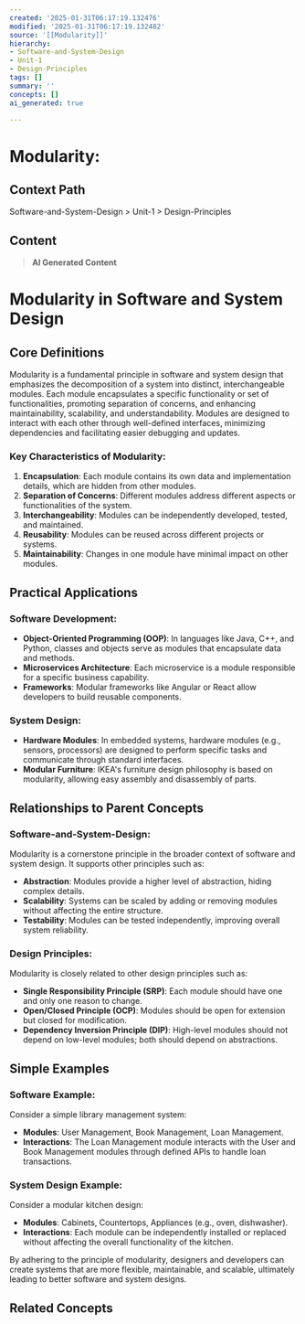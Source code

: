 ```yaml
---
created: '2025-01-31T06:17:19.132476'
modified: '2025-01-31T06:17:19.132482'
source: '[[Modularity]]'
hierarchy:
- Software-and-System-Design
- Unit-1
- Design-Principles
tags: []
summary: ''
concepts: []
ai_generated: true

---
```


# Modularity:

## Context Path
Software-and-System-Design > Unit-1 > Design-Principles

## Content
> **AI Generated Content**
 # Modularity in Software and System Design

## Core Definitions

Modularity is a fundamental principle in software and system design that emphasizes the decomposition of a system into distinct, interchangeable modules. Each module encapsulates a specific functionality or set of functionalities, promoting separation of concerns, and enhancing maintainability, scalability, and understandability. Modules are designed to interact with each other through well-defined interfaces, minimizing dependencies and facilitating easier debugging and updates.

### Key Characteristics of Modularity:
1. **Encapsulation**: Each module contains its own data and implementation details, which are hidden from other modules.
2. **Separation of Concerns**: Different modules address different aspects or functionalities of the system.
3. **Interchangeability**: Modules can be independently developed, tested, and maintained.
4. **Reusability**: Modules can be reused across different projects or systems.
5. **Maintainability**: Changes in one module have minimal impact on other modules.

## Practical Applications

### Software Development:
- **Object-Oriented Programming (OOP)**: In languages like Java, C++, and Python, classes and objects serve as modules that encapsulate data and methods.
- **Microservices Architecture**: Each microservice is a module responsible for a specific business capability.
- **Frameworks**: Modular frameworks like Angular or React allow developers to build reusable components.

### System Design:
- **Hardware Modules**: In embedded systems, hardware modules (e.g., sensors, processors) are designed to perform specific tasks and communicate through standard interfaces.
- **Modular Furniture**: IKEA's furniture design philosophy is based on modularity, allowing easy assembly and disassembly of parts.

## Relationships to Parent Concepts

### Software-and-System-Design:
Modularity is a cornerstone principle in the broader context of software and system design. It supports other principles such as:
- **Abstraction**: Modules provide a higher level of abstraction, hiding complex details.
- **Scalability**: Systems can be scaled by adding or removing modules without affecting the entire structure.
- **Testability**: Modules can be tested independently, improving overall system reliability.

### Design Principles:
Modularity is closely related to other design principles such as:
- **Single Responsibility Principle (SRP)**: Each module should have one and only one reason to change.
- **Open/Closed Principle (OCP)**: Modules should be open for extension but closed for modification.
- **Dependency Inversion Principle (DIP)**: High-level modules should not depend on low-level modules; both should depend on abstractions.

## Simple Examples

### Software Example:
Consider a simple library management system:
- **Modules**: User Management, Book Management, Loan Management.
- **Interactions**: The Loan Management module interacts with the User and Book Management modules through defined APIs to handle loan transactions.

### System Design Example:
Consider a modular kitchen design:
- **Modules**: Cabinets, Countertops, Appliances (e.g., oven, dishwasher).
- **Interactions**: Each module can be independently installed or replaced without affecting the overall functionality of the kitchen.

By adhering to the principle of modularity, designers and developers can create systems that are more flexible, maintainable, and scalable, ultimately leading to better software and system designs.

## Related Concepts
